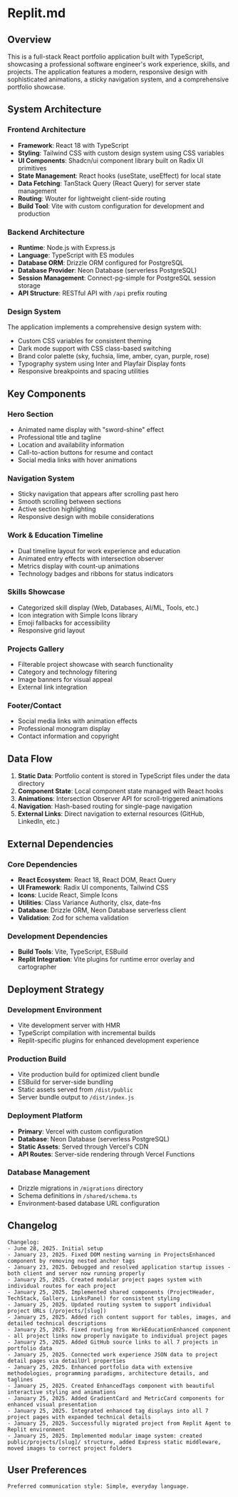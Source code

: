 # Replit.md

## Overview

This is a full-stack React portfolio application built with TypeScript, showcasing a professional software engineer's work experience, skills, and projects. The application features a modern, responsive design with sophisticated animations, a sticky navigation system, and a comprehensive portfolio showcase.

## System Architecture

### Frontend Architecture
- **Framework**: React 18 with TypeScript
- **Styling**: Tailwind CSS with custom design system using CSS variables
- **UI Components**: Shadcn/ui component library built on Radix UI primitives
- **State Management**: React hooks (useState, useEffect) for local state
- **Data Fetching**: TanStack Query (React Query) for server state management
- **Routing**: Wouter for lightweight client-side routing
- **Build Tool**: Vite with custom configuration for development and production

### Backend Architecture
- **Runtime**: Node.js with Express.js
- **Language**: TypeScript with ES modules
- **Database ORM**: Drizzle ORM configured for PostgreSQL
- **Database Provider**: Neon Database (serverless PostgreSQL)
- **Session Management**: Connect-pg-simple for PostgreSQL session storage
- **API Structure**: RESTful API with `/api` prefix routing

### Design System
The application implements a comprehensive design system with:
- Custom CSS variables for consistent theming
- Dark mode support with CSS class-based switching
- Brand color palette (sky, fuchsia, lime, amber, cyan, purple, rose)
- Typography system using Inter and Playfair Display fonts
- Responsive breakpoints and spacing utilities

## Key Components

### Hero Section
- Animated name display with "sword-shine" effect
- Professional title and tagline
- Location and availability information
- Call-to-action buttons for resume and contact
- Social media links with hover animations

### Navigation System
- Sticky navigation that appears after scrolling past hero
- Smooth scrolling between sections
- Active section highlighting
- Responsive design with mobile considerations

### Work & Education Timeline
- Dual timeline layout for work experience and education
- Animated entry effects with intersection observer
- Metrics display with count-up animations
- Technology badges and ribbons for status indicators

### Skills Showcase
- Categorized skill display (Web, Databases, AI/ML, Tools, etc.)
- Icon integration with Simple Icons library
- Emoji fallbacks for accessibility
- Responsive grid layout

### Projects Gallery
- Filterable project showcase with search functionality
- Category and technology filtering
- Image banners for visual appeal
- External link integration

### Footer/Contact
- Social media links with animation effects
- Professional monogram display
- Contact information and copyright

## Data Flow

1. **Static Data**: Portfolio content is stored in TypeScript files under the data directory
2. **Component State**: Local component state managed with React hooks
3. **Animations**: Intersection Observer API for scroll-triggered animations
4. **Navigation**: Hash-based routing for single-page navigation
5. **External Links**: Direct navigation to external resources (GitHub, LinkedIn, etc.)

## External Dependencies

### Core Dependencies
- **React Ecosystem**: React 18, React DOM, React Query
- **UI Framework**: Radix UI components, Tailwind CSS
- **Icons**: Lucide React, Simple Icons
- **Utilities**: Class Variance Authority, clsx, date-fns
- **Database**: Drizzle ORM, Neon Database serverless client
- **Validation**: Zod for schema validation

### Development Dependencies
- **Build Tools**: Vite, TypeScript, ESBuild
- **Replit Integration**: Vite plugins for runtime error overlay and cartographer

## Deployment Strategy

### Development Environment
- Vite development server with HMR
- TypeScript compilation with incremental builds
- Replit-specific plugins for enhanced development experience

### Production Build
- Vite production build for optimized client bundle
- ESBuild for server-side bundling
- Static assets served from `/dist/public`
- Server bundle output to `/dist/index.js`

### Deployment Platform
- **Primary**: Vercel with custom configuration
- **Database**: Neon Database (serverless PostgreSQL)
- **Static Assets**: Served through Vercel's CDN
- **API Routes**: Server-side rendering through Vercel Functions

### Database Management
- Drizzle migrations in `/migrations` directory
- Schema definitions in `/shared/schema.ts`
- Environment-based database URL configuration

## Changelog

```
Changelog:
- June 28, 2025. Initial setup
- January 23, 2025. Fixed DOM nesting warning in ProjectsEnhanced component by removing nested anchor tags
- January 23, 2025. Debugged and resolved application startup issues - both client and server now running properly
- January 25, 2025. Created modular project pages system with individual routes for each project
- January 25, 2025. Implemented shared components (ProjectHeader, TechStack, Gallery, LinksPanel) for consistent styling
- January 25, 2025. Updated routing system to support individual project URLs (/projects/[slug])
- January 25, 2025. Added rich content support for tables, images, and detailed technical descriptions
- January 25, 2025. Fixed routing from WorkEducationEnhanced component - all project links now properly navigate to individual project pages
- January 25, 2025. Added GitHub source links to all 7 projects in portfolio data
- January 25, 2025. Connected work experience JSON data to project detail pages via detailUrl properties
- January 25, 2025. Enhanced portfolio data with extensive methodologies, programming paradigms, architecture details, and taglines
- January 25, 2025. Created EnhancedTags component with beautiful interactive styling and animations
- January 25, 2025. Added GradientCard and MetricCard components for enhanced visual presentation
- January 25, 2025. Integrated enhanced tag displays into all 7 project pages with expanded technical details
- January 25, 2025. Successfully migrated project from Replit Agent to Replit environment
- January 25, 2025. Implemented modular image system: created public/projects/[slug]/ structure, added Express static middleware, moved images to correct project folders
```

## User Preferences

```
Preferred communication style: Simple, everyday language.
```